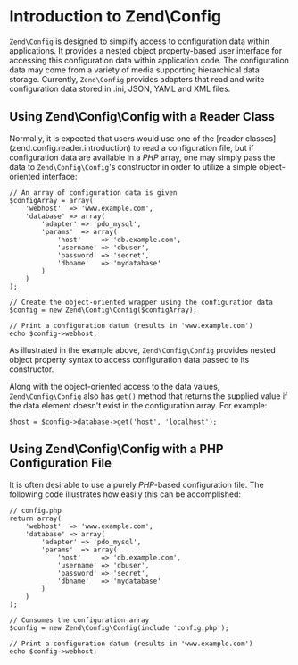 # Introduction to Zend\\Config

`Zend\Config` is designed to simplify access to configuration data within applications. It provides
a nested object property-based user interface for accessing this configuration data within
application code. The configuration data may come from a variety of media supporting hierarchical
data storage. Currently, `Zend\Config` provides adapters that read and write configuration data
stored in .ini, JSON, YAML and XML files.

## Using Zend\\Config\\Config with a Reader Class

Normally, it is expected that users would use one of the \[reader
classes\](zend.config.reader.introduction) to read a configuration file, but if configuration data
are available in a *PHP* array, one may simply pass the data to `Zend\Config\Config`'s constructor
in order to utilize a simple object-oriented interface:

``` sourceCode
// An array of configuration data is given
$configArray = array(
    'webhost'  => 'www.example.com',
    'database' => array(
        'adapter' => 'pdo_mysql',
        'params'  => array(
            'host'     => 'db.example.com',
            'username' => 'dbuser',
            'password' => 'secret',
            'dbname'   => 'mydatabase'
        )
    )
);

// Create the object-oriented wrapper using the configuration data
$config = new Zend\Config\Config($configArray);

// Print a configuration datum (results in 'www.example.com')
echo $config->webhost;
```

As illustrated in the example above, `Zend\Config\Config` provides nested object property syntax to
access configuration data passed to its constructor.

Along with the object-oriented access to the data values, `Zend\Config\Config` also has `get()`
method that returns the supplied value if the data element doesn't exist in the configuration array.
For example:

``` sourceCode
$host = $config->database->get('host', 'localhost');
```

## Using Zend\\Config\\Config with a PHP Configuration File

It is often desirable to use a purely *PHP*-based configuration file. The following code illustrates
how easily this can be accomplished:

``` sourceCode
// config.php
return array(
    'webhost'  => 'www.example.com',
    'database' => array(
        'adapter' => 'pdo_mysql',
        'params'  => array(
            'host'     => 'db.example.com',
            'username' => 'dbuser',
            'password' => 'secret',
            'dbname'   => 'mydatabase'
        )
    )
);
```

``` sourceCode
// Consumes the configuration array
$config = new Zend\Config\Config(include 'config.php');

// Print a configuration datum (results in 'www.example.com')
echo $config->webhost;
```
